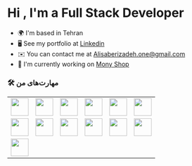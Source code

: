 Hi , I'm a Full Stack Developer
===========================

* 🌍  I'm based in Tehran
* 🖥️  See my portfolio at [Linkedin](http://www.linkedin.com/in/ali-saberizadeh-667899223/)
* ✉️  You can contact me at [Alisaberizadeh.one@gmail.com](mailto:Alisaberizadeh.one@gmail.com)
* 🚀  I'm currently working on [Mony Shop](http://https://github.com/alisaberizadeh/monyshop)

### 🛠 مهارت‌های من

<p align="center">
  <table align="center">
    <tr>
      <td align="center"><img src="https://cdn.jsdelivr.net/gh/devicons/devicon/icons/javascript/javascript-original.svg" width="40" /></td>
      <td align="center"><img src="https://cdn.jsdelivr.net/gh/devicons/devicon/icons/typescript/typescript-original.svg" width="40" /></td>
      <td align="center"><img src="https://cdn.jsdelivr.net/gh/devicons/devicon/icons/react/react-original.svg" width="40" /></td>
      <td align="center"><img src="https://cdn.jsdelivr.net/gh/devicons/devicon/icons/nextjs/nextjs-original.svg" width="40" /></td>
      <td align="center"><img src="https://www.vectorlogo.zone/logos/tailwindcss/tailwindcss-icon.svg" width="40" /></td>
      <td align="center"><img src="https://cdn.jsdelivr.net/gh/devicons/devicon/icons/bootstrap/bootstrap-plain.svg" width="40" /></td>
    </tr>
    <tr>
      <td align="center"><img src="https://cdn.jsdelivr.net/gh/devicons/devicon/icons/materialui/materialui-original.svg" width="40" /></td>
      <td align="center"><img src="https://cdn.jsdelivr.net/gh/devicons/devicon/icons/php/php-original.svg" width="40" /></td>
      <td align="center"><img src="https://cdn.jsdelivr.net/gh/devicons/devicon/icons/laravel/laravel-plain.svg" width="40" /></td>
      <td align="center"><img src="https://cdn.jsdelivr.net/gh/devicons/devicon/icons/mysql/mysql-original.svg" width="40" /></td>
      <td align="center"><img src="https://cdn.jsdelivr.net/gh/devicons/devicon/icons/git/git-original.svg" width="40" /></td>
      <td align="center"><img src="https://cdn.jsdelivr.net/gh/devicons/devicon/icons/html5/html5-original.svg" width="40" /></td>
    </tr>
    <tr>
      <td align="center"><img src="https://cdn.jsdelivr.net/gh/devicons/devicon/icons/css3/css3-original.svg" width="40" /></td>
      <td></td>
      <td></td>
      <td></td>
      <td></td>
      <td></td>
    </tr>
  </table>
</p>
